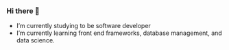 ### Hi there 👋
- I’m currently studying to be software developer
- I’m currently learning front end frameworks, database management, and data science.

